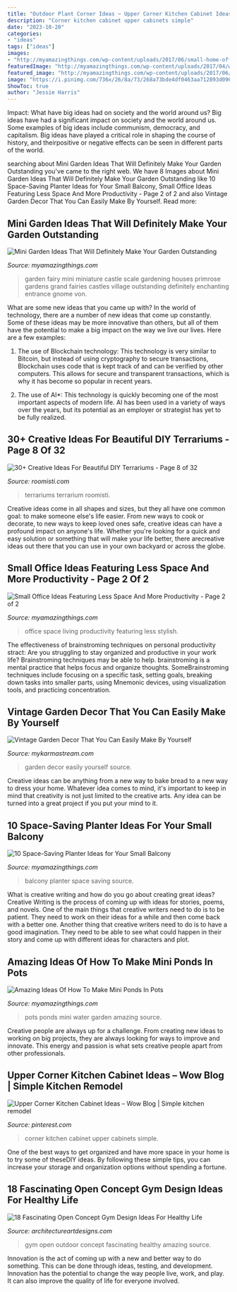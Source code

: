 ```yaml
---
title: "Outdoor Plant Corner Ideas ~ Upper Corner Kitchen Cabinet Ideas – Wow Blog"
description: "Corner kitchen cabinet upper cabinets simple"
date: "2023-10-20"
categories:
- "ideas"
tags: ["ideas"]
images:
- "http://myamazingthings.com/wp-content/uploads/2017/06/small-home-office-11.jpg"
featuredImage: "http://myamazingthings.com/wp-content/uploads/2017/04/water-garden.jpg"
featured_image: "http://myamazingthings.com/wp-content/uploads/2017/06/small-home-office-11.jpg"
image: "https://i.pinimg.com/736x/26/8a/73/268a73bde4df0463aa712893d0964125.jpg"
ShowToc: true
author: "Jessie Harris"
---
```



Impact: What have big ideas had on society and the world around us?
Big ideas have had a significant impact on society and the world around us. Some examples of big ideas include communism, democracy, and capitalism. Big ideas have played a critical role in shaping the course of history, and theirpositive or negative effects can be seen in different parts of the world.

	

		
searching about Mini Garden Ideas That Will Definitely Make Your Garden Outstanding you've came to the right web. We have 8 Images about Mini Garden Ideas That Will Definitely Make Your Garden Outstanding like 10 Space-Saving Planter Ideas for Your Small Balcony, Small Office Ideas Featuring Less Space And More Productivity - Page 2 of 2 and also Vintage Garden Decor That You Can Easily Make By Yourself. Read more:
		
    
## Mini Garden Ideas That Will Definitely Make Your Garden Outstanding

<img loading=lazy src="http://myamazingthings.com/wp-content/uploads/2017/06/mini-garden-4.jpg" onerror="this.onerror=null;this.src='https://tse4.mm.bing.net/th?id=OIP.OU3agBtnl8HrihYjxkCuewHaHa&amp;pid=15.1';" alt="Mini Garden Ideas That Will Definitely Make Your Garden Outstanding">

_Source: myamazingthings.com_

>garden fairy mini miniature castle scale gardening houses primrose gardens grand fairies castles village outstanding definitely enchanting entrance gnome von. 

	

What are some new ideas that you came up with?
In the world of technology, there are a number of new ideas that come up constantly. Some of these ideas may be more innovative than others, but all of them have the potential to make a big impact on the way we live our lives. Here are a few examples:
1. The use of Blockchain technology: This technology is very similar to Bitcoin, but instead of using cryptography to secure transactions, Blockchain uses code that is kept track of and can be verified by other computers. This allows for secure and transparent transactions, which is why it has become so popular in recent years.

2. The use of AI*: This technology is quickly becoming one of the most important aspects of modern life. AI has been used in a variety of ways over the years, but its potential as an employer or strategist has yet to be fully realized.

    
## 30+ Creative Ideas For Beautiful DIY Terrariums - Page 8 Of 32

<img loading=lazy src="https://roomisti.com/wp-content/uploads/2019/04/35-Creative-Ideas-For-Beautiful-DIY-Terrariums-12.jpg" onerror="this.onerror=null;this.src='https://tse3.mm.bing.net/th?id=OIP.79toCs4cv1O2nveNQ3BEGQHaSh&amp;pid=15.1';" alt="30+ Creative Ideas For Beautiful DIY Terrariums - Page 8 of 32">

_Source: roomisti.com_

>terrariums terrarium roomisti. 

	

Creative ideas come in all shapes and sizes, but they all have one common goal: to make someone else's life easier. From new ways to cook or decorate, to new ways to keep loved ones safe, creative ideas can have a profound impact on anyone's life. Whether you're looking for a quick and easy solution or something that will make your life better, there arecreative ideas out there that you can use in your own backyard or across the globe.

    
## Small Office Ideas Featuring Less Space And More Productivity - Page 2 Of 2

<img loading=lazy src="http://myamazingthings.com/wp-content/uploads/2017/06/small-home-office-11.jpg" onerror="this.onerror=null;this.src='https://tse4.mm.bing.net/th?id=OIP._mlrkrEBiOh5gJGu0puD3AHaKA&amp;pid=15.1';" alt="Small Office Ideas Featuring Less Space And More Productivity - Page 2 of 2">

_Source: myamazingthings.com_

>office space living productivity featuring less stylish. 

	

The effectiveness of brainstroming techniques on personal productivity
stract:
Are you struggling to stay organized and productive in your work life? Brainstroming techniques may be able to help. brainstroming is a mental practice that helps focus and organize thoughts. SomeBrainstroming techniques include focusing on a specific task, setting goals, breaking down tasks into smaller parts, using Mnemonic devices, using visualization tools, and practicing concentration.

    
## Vintage Garden Decor That You Can Easily Make By Yourself

<img loading=lazy src="https://mykarmastream.com/wp-content/uploads/2017/08/vintage-garden-decor-12.jpg" onerror="this.onerror=null;this.src='https://tse4.mm.bing.net/th?id=OIP.XUpHMkjz1vYTgcB9a6d6mgHaKI&amp;pid=15.1';" alt="Vintage Garden Decor That You Can Easily Make By Yourself">

_Source: mykarmastream.com_

>garden decor easily yourself source. 

	

Creative ideas can be anything from a new way to bake bread to a new way to dress your home. Whatever idea comes to mind, it's important to keep in mind that creativity is not just limited to the creative arts. Any idea can be turned into a great project if you put your mind to it.

    
## 10 Space-Saving Planter Ideas For Your Small Balcony

<img loading=lazy src="http://myamazingthings.com/wp-content/uploads/2017/01/idea3-1.jpg" onerror="this.onerror=null;this.src='https://tse4.mm.bing.net/th?id=OIP.V18mttBz5czfVT3KY_9nHQHaJ4&amp;pid=15.1';" alt="10 Space-Saving Planter Ideas for Your Small Balcony">

_Source: myamazingthings.com_

>balcony planter space saving source. 

	

What is creative writing and how do you go about creating great ideas?
Creative Writing is the process of coming up with ideas for stories, poems, and novels. One of the main things that creative writers need to do is to be patient. They need to work on their ideas for a while and then come back with a better one. Another thing that creative writers need to do is to have a good imagination. They need to be able to see what could happen in their story and come up with different ideas for characters and plot.

    
## Amazing Ideas Of How To Make Mini Ponds In Pots

<img loading=lazy src="http://myamazingthings.com/wp-content/uploads/2017/04/water-garden.jpg" onerror="this.onerror=null;this.src='https://tse1.mm.bing.net/th?id=OIP.RbbWxBcVQCI4-vAaTpSa_QHaIw&amp;pid=15.1';" alt="Amazing Ideas Of How To Make Mini Ponds In Pots">

_Source: myamazingthings.com_

>pots ponds mini water garden amazing source. 

	

Creative people are always up for a challenge. From creating new ideas to working on big projects, they are always looking for ways to improve and innovate. This energy and passion is what sets creative people apart from other professionals.

    
## Upper Corner Kitchen Cabinet Ideas – Wow Blog | Simple Kitchen Remodel

<img loading=lazy src="https://i.pinimg.com/736x/26/8a/73/268a73bde4df0463aa712893d0964125.jpg" onerror="this.onerror=null;this.src='https://tse1.mm.bing.net/th?id=OIP.CAm1-heU4ImfgE66Ej4uOwAAAA&amp;pid=15.1';" alt="Upper Corner Kitchen Cabinet Ideas – Wow Blog | Simple kitchen remodel">

_Source: pinterest.com_

>corner kitchen cabinet upper cabinets simple. 

	

One of the best ways to get organized and have more space in your home is to try some of theseDIY ideas. By following these simple tips, you can increase your storage and organization options without spending a fortune.

    
## 18 Fascinating Open Concept Gym Design Ideas For Healthy Life

<img loading=lazy src="https://www.architectureartdesigns.com/wp-content/uploads/2015/08/1125.jpg" onerror="this.onerror=null;this.src='https://tse1.mm.bing.net/th?id=OIP.fjuF-2a5gLbkWo4JE1vW8wHaE7&amp;pid=15.1';" alt="18 Fascinating Open Concept Gym Design Ideas For Healthy Life">

_Source: architectureartdesigns.com_

>gym open outdoor concept fascinating healthy amazing source. 

	

Innovation is the act of coming up with a new and better way to do something. This can be done through ideas, testing, and development. Innovation has the potential to change the way people live, work, and play. It can also improve the quality of life for everyone involved.

